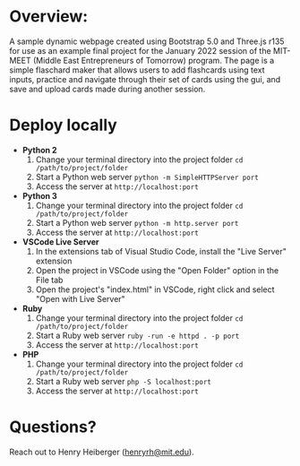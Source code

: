 # Overview:
A sample dynamic webpage created using Bootstrap 5.0 and Three.js r135 for use as an example final project for the January 2022 session of the MIT-MEET (Middle East Entrepreneurs of Tomorrow) program.  The page is a simple flaschard maker that allows users to add flashcards using text inputs, practice and navigate through their set of cards using the gui, and save and upload cards made during another session.

# Deploy locally
  * **Python 2**
    1. Change your terminal directory into the project folder
    `cd /path/to/project/folder`
    2. Start a Python web server
    `python -m SimpleHTTPServer port`
    3. Access the server at `http://localhost:port`
  * **Python 3**
    1. Change your terminal directory into the project folder
    `cd /path/to/project/folder`
    2. Start a Python web server
    `python -m http.server port`
    3. Access the server at `http://localhost:port`
  * **VSCode Live Server**
    1. In the extensions tab of Visual Studio Code, install the "Live Server" extension
    2. Open the project in VSCode using the "Open Folder" option in the File tab
    3. Open the project's "index.html" in VSCode, right click and select "Open with Live Server"
  * **Ruby**
    1. Change your terminal directory into the project folder
    `cd /path/to/project/folder`
    2. Start a Ruby web server
    `ruby -run -e httpd . -p port`
    3. Access the server at `http://localhost:port`
  * **PHP**
    1. Change your terminal directory into the project folder
    `cd /path/to/project/folder`
    2. Start a Ruby web server
    `php -S localhost:port`
    3. Access the server at `http://localhost:port`

# Questions?
Reach out to Henry Heiberger (henryrh@mit.edu).
